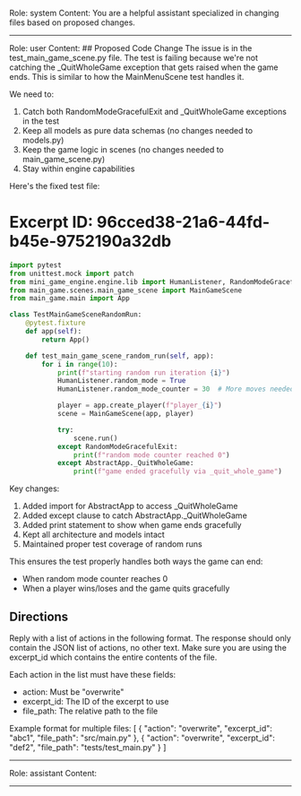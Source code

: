 Role: system
Content: You are a helpful assistant specialized in changing files based on proposed changes.
__________________
Role: user
Content: ## Proposed Code Change
The issue is in the test_main_game_scene.py file. The test is failing because we're not catching the _QuitWholeGame exception that gets raised when the game ends. This is similar to how the MainMenuScene test handles it.

We need to:
1. Catch both RandomModeGracefulExit and _QuitWholeGame exceptions in the test
2. Keep all models as pure data schemas (no changes needed to models.py)
3. Keep the game logic in scenes (no changes needed to main_game_scene.py)
4. Stay within engine capabilities

Here's the fixed test file:

# Excerpt ID: 96cced38-21a6-44fd-b45e-9752190a32db
```python main_game/tests/test_main_game_scene.py
import pytest
from unittest.mock import patch
from mini_game_engine.engine.lib import HumanListener, RandomModeGracefulExit, AbstractApp
from main_game.scenes.main_game_scene import MainGameScene
from main_game.main import App

class TestMainGameSceneRandomRun:
    @pytest.fixture
    def app(self):
        return App()

    def test_main_game_scene_random_run(self, app):
        for i in range(10):
            print(f"starting random run iteration {i}")
            HumanListener.random_mode = True
            HumanListener.random_mode_counter = 30  # More moves needed for complex battle scene

            player = app.create_player(f"player_{i}")
            scene = MainGameScene(app, player)

            try:
                scene.run()
            except RandomModeGracefulExit:
                print(f"random mode counter reached 0")
            except AbstractApp._QuitWholeGame:
                print(f"game ended gracefully via _quit_whole_game")
```

Key changes:
1. Added import for AbstractApp to access _QuitWholeGame
2. Added except clause to catch AbstractApp._QuitWholeGame
3. Added print statement to show when game ends gracefully
4. Kept all architecture and models intact
5. Maintained proper test coverage of random runs

This ensures the test properly handles both ways the game can end:
- When random mode counter reaches 0
- When a player wins/loses and the game quits gracefully

## Directions
Reply with a list of actions in the following format. The response should only contain the JSON list of actions, no other text.
Make sure you are using the excerpt_id which contains the entire contents of the file.

Each action in the list must have these fields:
- action: Must be "overwrite"
- excerpt_id: The ID of the excerpt to use
- file_path: The relative path to the file

Example format for multiple files:
[
    {
        "action": "overwrite",
        "excerpt_id": "abc1",
        "file_path": "src/main.py"
    },
    {
        "action": "overwrite",
        "excerpt_id": "def2",
        "file_path": "tests/test_main.py"
    }
]
__________________
Role: assistant
Content: 
__________________
